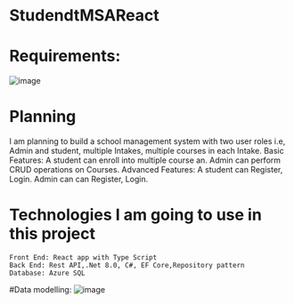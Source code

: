 # StudendtMSAReact
  # Requirements:
  ![image](https://github.com/VijayashanthiGajula/StudendtMSAReact/assets/47542612/19e16d86-6f3b-49da-bc14-71513e401f4e)

  # Planning 
  I am planning to build a school management system with two user roles i.e, Admin and student, multiple Intakes, multiple courses in each Intake.
  Basic Features: 
   A student can enroll into multiple course an.
   Admin can perform CRUD operations on Courses.
 Advanced Features: 
   A student can Register, Login.
   Admin can  can Register, Login.

  # Technologies I am going to use in this project
    Front End: React app with Type Script
    Back End: Rest API,.Net 8.0, C#, EF Core,Repository pattern 
    Database: Azure SQL

  #Data modelling:
  ![image](https://github.com/VijayashanthiGajula/StudendtMSAReact/assets/47542612/d4a7e418-c9fc-4804-8d68-739141a812fa)
